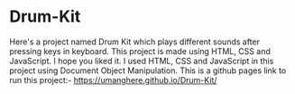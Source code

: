 # Drum-Kit
Here's a project named Drum Kit which plays different sounds after pressing keys in keyboard. This project is made using HTML, CSS and JavaScript.
I hope you liked it.
I used HTML, CSS and JavaScript in this project using Document Object Manipulation. 
This is a github pages link to run this project:- https://umanghere.github.io/Drum-Kit/
